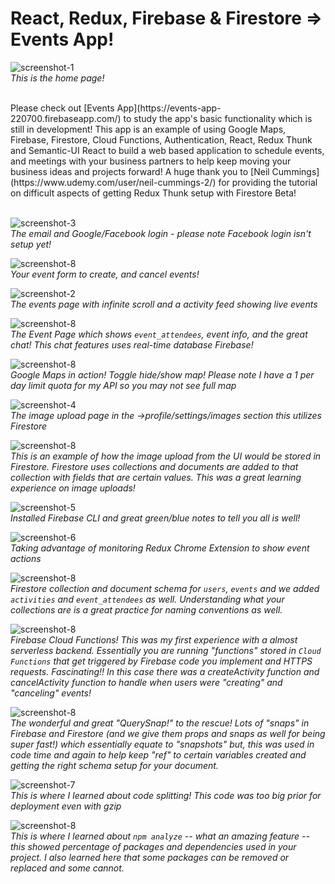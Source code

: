 # React, Redux, Firebase & Firestore => Events App!

![screenshot-1](screenshot1.png)<br />
*This is the home page!*<br />

<br /> 
Please check out [Events App](https://events-app-220700.firebaseapp.com/) to study the app's basic functionality which is still in development! This app is an example of using Google Maps, Firebase, Firestore, Cloud Functions, Authentication, React, Redux Thunk and Semantic-UI React to build a web based application to schedule events, and meetings with your business partners to help keep moving your business ideas and projects forward! A huge thank you to [Neil Cummings](https://www.udemy.com/user/neil-cummings-2/) for providing the tutorial on difficult aspects of getting Redux Thunk setup with Firestore Beta!<br />
<br />

![screenshot-3](screenshot3.png)<br />
*The email and Google/Facebook login - please note Facebook login isn't setup yet!*

![screenshot-8](screenshot8.png)<br />
*Your event form to create, and cancel events!*

![screenshot-2](screenshot2.png)<br />
*The events page with infinite scroll and a activity feed showing live events*

![screenshot-8](screenshot15.png)<br />
*The Event Page which shows `event_attendees`, event info, and the great chat! This chat features uses real-time database Firebase!*

![screenshot-8](screenshot9.png)<br />
*Google Maps in action! Toggle hide/show map! Please note I have a 1 per day limit quota for my API so you may not see full map*

![screenshot-4](screenshot4.png)<br />
*The image upload page in the ->profile/settings/images section this utilizes Firestore*

![screenshot-8](screenshot12.png)<br />
*This is an example of how the image upload from the UI would be stored in Firestore. Firestore uses collections and documents are added to that collection with fields that are certain values. This was a great learning experience on image uploads!* 

![screenshot-5](screenshot5.png)<br />
*Installed Firebase CLI and great green/blue notes to tell you all is well!*

![screenshot-6](screenshot6.png)<br />
*Taking advantage of monitoring Redux Chrome Extension to show event actions*

![screenshot-8](screenshot14.png)<br />
*Firestore collection and document schema for `users`, `events` and we added `activities` and `event_attendees` as well. Understanding what your collections are is a great practice for naming conventions as well.*

![screenshot-8](screenshot11.png)<br />
*Firebase Cloud Functions! This was my first experience with a almost serverless backend. Essentially you are running "functions" stored in `Cloud Functions` that get triggered by Firebase code you implement and HTTPS requests. Fascinating!! In this case there was a createActivity function and cancelActivity function to handle when users were "creating" and "canceling" events!*

![screenshot-8](screenshot13.png)<br />
*The wonderful and great "QuerySnap!" to the rescue! Lots of "snaps" in Firebase and Firestore (and we give them props and snaps as well for being super fast!) which essentially equate to "snapshots" but, this was used in code time and again to help keep "ref" to certain variables created and getting the right schema setup for your document.*

![screenshot-7](screenshot7.png)<br />
*This is where I learned about code splitting! This code was too big prior for deployment even with gzip*

![screenshot-8](screenshot10.png)<br />
*This is where I learned about `npm analyze` -- what an amazing feature -- this showed percentage of packages and dependencies used in your project. I also learned here that some packages can be removed or replaced and some cannot.*

